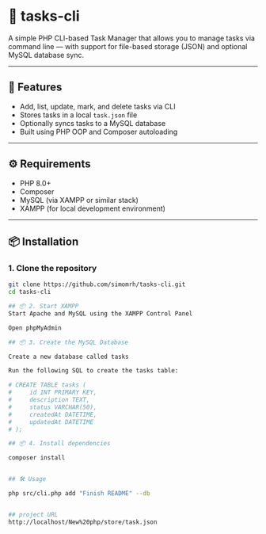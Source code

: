 # 🧩 tasks-cli

A simple PHP CLI-based Task Manager that allows you to manage tasks via command line — with support for file-based storage (JSON) and optional MySQL database sync.

---

## 🚀 Features

- Add, list, update, mark, and delete tasks via CLI
- Stores tasks in a local `task.json` file
- Optionally syncs tasks to a MySQL database
- Built using PHP OOP and Composer autoloading

---

## ⚙️ Requirements

- PHP 8.0+
- Composer
- MySQL (via XAMPP or similar stack)
- XAMPP (for local development environment)

---

## 📦 Installation

### 1. Clone the repository

```bash
git clone https://github.com/simomrh/tasks-cli.git
cd tasks-cli

## 📦 2. Start XAMPP
Start Apache and MySQL using the XAMPP Control Panel

Open phpMyAdmin

## 📦 3. Create the MySQL Database

Create a new database called tasks

Run the following SQL to create the tasks table:

# CREATE TABLE tasks (
#     id INT PRIMARY KEY,
#     description TEXT,
#     status VARCHAR(50),
#     createdAt DATETIME,
#     updatedAt DATETIME
# );

## 📦 4. Install dependencies

composer install


## 🛠 Usage

php src/cli.php add "Finish README" --db


## project URL 
http://localhost/New%20php/store/task.json

